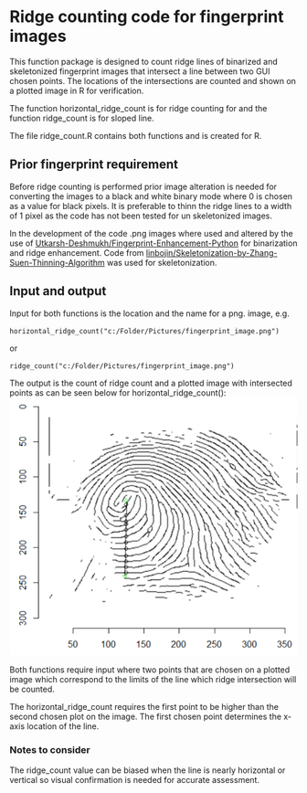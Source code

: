 # Ridge counting code for fingerprint images
This function package is designed to count ridge lines of binarized and skeletonized fingerprint images that intersect a line between two GUI chosen points. The locations of the intersections are counted and shown on a plotted image in R for verification. 

The function horizontal_ridge_count is for ridge counting for  and the function ridge_count is for sloped line. 

The file ridge_count.R contains both functions and is created for R. 

## Prior fingerprint requirement
Before ridge counting is performed prior image alteration is needed for converting the images to a black and white binary mode where 0 is chosen as a value for black pixels. It is preferable to thinn the ridge lines to a width of 1 pixel as the code has not been tested for un skeletonized images. 

In the development of the code .png images where used and altered by the use of [Utkarsh-Deshmukh/Fingerprint-Enhancement-Python](https://github.com/Utkarsh-Deshmukh/Fingerprint-Enhancement-Python) for binarization and ridge enhancement. Code from [linbojin/Skeletonization-by-Zhang-Suen-Thinning-Algorithm](https://github.com/linbojin/Skeletonization-by-Zhang-Suen-Thinning-Algorithm) was used for skeletonization.  

## Input and output
Input for both functions is the location and the name for a png. image, e.g.
```
horizontal_ridge_count("c:/Folder/Pictures/fingerprint_image.png")
```
or

```
ridge_count("c:/Folder/Pictures/fingerprint_image.png")
```
The output is the count of ridge count and a plotted image with intersected points as can be seen below for horizontal_ridge_count():
![This is an image](test.png)

Both functions require input where two points that are chosen on a plotted image which correspond to the limits of the line which ridge intersection will be counted.

The horizontal_ridge_count requires the first point to be higher than the second chosen plot on the image. The first chosen point determines the x-axis location of the line. 


### Notes to consider

The ridge_count value can be biased when the line is nearly horizontal or vertical so visual confirmation is needed for accurate assessment.
